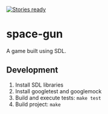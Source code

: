 [![Stories ready](https://badge.waffle.io/msecret/space-gun.svg?label=ready&title=Open)](http://waffle.io/msecret/space-gun)

# space-gun
A game built using SDL.

## Development
1. Install SDL libraries
2. Install googletest and googlemock
3. Build and execute tests: `make test`
4. Build project: `make`

